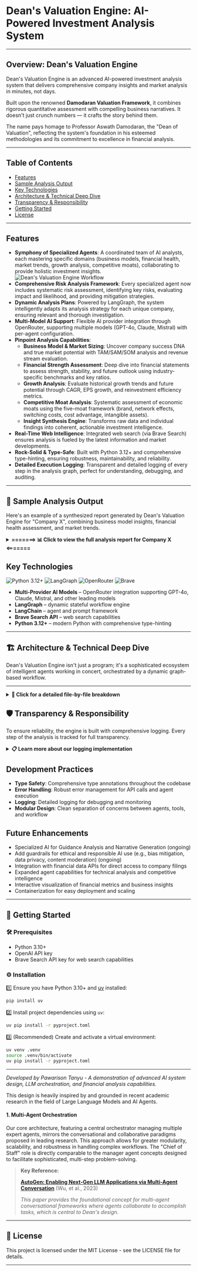 # Dean's Valuation Engine: AI-Powered Investment Analysis System
---

## Overview: Dean's Valuation Engine

Dean's Valuation Engine is an advanced AI-powered investment analysis system that delivers comprehensive company insights and market analysis in minutes, not days.

Built upon the renowned **Damodaran Valuation Framework**, it combines rigorous quantitative assessment with compelling business narratives. It doesn't just crunch numbers — it crafts the story behind them.

The name pays homage to Professor Aswath Damodaran, the "Dean of Valuation", reflecting the system's foundation in his esteemed methodologies and its commitment to excellence in financial analysis.

---

## Table of Contents

- [Features](#features)
- [Sample Analysis Output](#sample-analysis-output)
- [Key Technologies](#key-technologies)
- [Architecture & Technical Deep Dive](#architecture--technical-deep-dive)
- [Transparency & Responsibility](#transparency--responsibility)
- [Getting Started](#getting-started)
- [License](#license)

---

<a id="features"></a>
## Features
- **Symphony of Specialized Agents**: A coordinated team of AI analysts, each mastering specific domains (business models, financial health, market trends, growth analysis, competitive moats), collaborating to provide holistic investment insights.
![Dean's Valuation Engine Workflow](asset/agent_flow_update.png)
- **Comprehensive Risk Analysis Framework**: Every specialized agent now includes systematic risk assessment, identifying key risks, evaluating impact and likelihood, and providing mitigation strategies.
- **Dynamic Analysis Plans**: Powered by LangGraph, the system intelligently adapts its analysis strategy for each unique company, ensuring relevant and thorough investigation.
- **Multi-Model AI Support**: Flexible AI provider integration through OpenRouter, supporting multiple models (GPT-4o, Claude, Mistral) with per-agent configuration.
- **Pinpoint Analysis Capabilities**:
    - **Business Model & Market Sizing**: Uncover company success DNA and true market potential with TAM/SAM/SOM analysis and revenue stream evaluation.
    - **Financial Strength Assessment**: Deep dive into financial statements to assess strength, stability, and future outlook using industry-specific benchmarks and key ratios.
    - **Growth Analysis**: Evaluate historical growth trends and future potential through CAGR, EPS growth, and reinvestment efficiency metrics.
    - **Competitive Moat Analysis**: Systematic assessment of economic moats using the five-moat framework (brand, network effects, switching costs, cost advantage, intangible assets).
    - **Insight Synthesis Engine**: Transforms raw data and individual findings into coherent, actionable investment intelligence.
- **Real-Time Web Intelligence**: Integrated web search (via Brave Search) ensures analysis is fueled by the latest information and market developments.
- **Rock-Solid & Type-Safe**: Built with Python 3.12+ and comprehensive type-hinting, ensuring robustness, maintainability, and reliability.
- **Detailed Execution Logging**: Transparent and detailed logging of every step in the analysis graph, perfect for understanding, debugging, and auditing.


---

<a id="sample-analysis-output"></a>
## 📝 Sample Analysis Output

Here's an example of a synthesized report generated by Dean's Valuation Engine for "Company X", combining business model insights, financial health assessment, and market trends.

<details>
<summary><strong>=======> 📊 Click to view the full analysis report for Company X <=======</strong></summary>

**query:** "analyze moat comparison of Uber and Lyft"

**report:** 
## Comprehensive Analysis of the Economic Moats of Uber and Lyft

### Identifying the Source of Competitive Advantage (Moat)

#### Uber
- **Brand Power:** Uber is a globally recognized brand, operating in over 70 countries with a significant presence in the ride-sharing and food delivery markets. Its brand recognition allows it to maintain a strong market position, especially in the U.S. where it holds a 72% market share in ride-sharing. However, the brand's ability to command premium pricing is limited due to intense competition from companies like Lyft and regional players such as Bolt and DiDi (Morningstar).
- **Network Effect:** Uber benefits significantly from network effects. As more drivers join the platform, it becomes more attractive to riders due to reduced wait times and increased availability. This two-sided network effect is a critical component of Uber's competitive advantage, making it difficult for new entrants to compete without a substantial initial user base (Morningstar).
- **High Switching Costs:** Switching costs for consumers are relatively low, as users can easily switch between Uber and its competitors like Lyft. However, for drivers, the switching cost is slightly higher due to the time and effort required to meet the requirements of different platforms. Nonetheless, this does not constitute a strong moat (Morningstar).
- **Cost Advantage:** Uber does not have a significant cost advantage over its competitors. The ride-sharing industry is characterized by thin margins and high operational costs. Uber's focus on expanding its services and investing in autonomous vehicles may provide future cost efficiencies, but currently, it does not operate at a structurally lower cost than its rivals (Morningstar).
- **Intangible Assets:** Uber holds some proprietary technology and data analytics capabilities that enhance its operational efficiency and user experience. However, these are not unique enough to create a substantial barrier for competitors (Morningstar).

#### Lyft
- **Brand Power:** Lyft has cultivated a strong brand identity centered around community and inclusivity, distinguishing itself from competitors like Uber. This brand positioning has helped Lyft attract a loyal customer base, particularly those who value a friendly and approachable service. However, the brand power is not as strong as Uber's, which dominates the market with a larger share and more extensive service offerings (Morningstar).
- **Network Effect:** Lyft benefits from a network effect, as the value of its ride-sharing platform increases with more users and drivers. This effect is crucial in the ride-sharing industry, where a larger network can lead to shorter wait times and more competitive pricing. However, Uber's larger network presents a significant challenge, limiting Lyft's ability to leverage this effect fully (Morningstar).
- **High Switching Costs:** Switching costs in the ride-sharing industry are relatively low, as customers can easily switch between platforms like Lyft and Uber. While Lyft offers some unique features and a strong community focus, these are not substantial enough to create high switching costs for most users (Morningstar).
- **Cost Advantage:** Lyft does not have a significant cost advantage over its competitors. The company faces similar operational costs and pricing pressures as Uber, which can cross-subsidize its services with other business segments like Uber Eats. This lack of cost advantage limits Lyft's ability to compete on price (Morningstar).
- **Intangible Assets:** Lyft holds some intangible assets, such as proprietary algorithms and mapping data, which contribute to its service efficiency and reliability. However, these assets are not unique enough to create a substantial moat, as competitors have similar technological capabilities (Morningstar).

### Market Share and Competitive Positioning

#### Uber
- **Market Share Analysis:** Uber is a dominant player in the U.S. ride-sharing market with a 72% market share. Globally, it holds a 25% share in the ride-hailing and taxi market. Over the past few years, Uber has maintained its leadership position, although growth has been challenged by regional competitors (Morningstar).
- **Profitability of Market Leadership:** Uber's market share growth has been accompanied by improving profitability. In Q1 2025, Uber reported a revenue of $11.53 billion with an operating income of $1.2 billion, indicating strong operational performance. However, the ride-sharing segment's profitability remains pressured by competitive pricing and high operational costs (Morningstar).

#### Lyft
- **Market Share Analysis:** Lyft holds approximately 24-32% of the U.S. ride-sharing market, making it a significant player but not the market leader. Uber maintains a dominant position with a larger market share. Lyft's market share has remained relatively stable over the past few years, with slight fluctuations (Morningstar).
- **Profitability of Market Leadership:** Lyft's profitability remains a challenge, as the company continues to face pricing pressures and high operational costs. While Lyft has achieved revenue growth, its margins are not as strong as Uber's, which benefits from economies of scale and diversified revenue streams. Lyft's market share growth has not been accompanied by significant margin improvements, indicating a competitive environment where profitability is fragile (Morningstar).

### Industry Structure and Competitive Landscape

- **Industry Type:** The ride-sharing industry is characterized by a "winner-takes-most" structure, where a few dominant players capture the majority of the market share and profits. Uber and Lyft are the primary competitors, with Uber holding a more substantial lead (Morningstar).
- **Market Concentration and Competition:** The market is highly concentrated, with Uber and Lyft being the main players. This concentration creates intense competition, particularly in pricing and service differentiation. New entrants face significant challenges in gaining market share due to the established networks of these companies (Morningstar).
- **Barriers to Entry:** Barriers to entry in the ride-sharing industry include the need for a large network of drivers and users, significant capital investment, and regulatory compliance. While these barriers protect existing players like Lyft, they are not insurmountable, especially for well-funded new entrants (Morningstar).

### Overall Moat Assessment and Outlook

- **Moat Verdict:** Both Uber and Lyft possess a narrow economic moat primarily due to network effects. Uber's larger scale and global presence give it a stronger market position compared to Lyft. However, both companies face challenges in translating their moats into sustainable profitability (Morningstar).
- **Moat Source Identification:** Network Effect is the primary moat for both companies (Morningstar).
- **Synthesis of Moat and Market Position:** Uber's network effects and brand recognition support its market leadership in the ride-sharing industry. These structural advantages contribute to its significant market share and improving profitability, although the competitive environment remains challenging. Lyft's structural advantages are limited, and its market position is vulnerable to competitive pressures (Morningstar).
- **Long-Term Profitability Outlook:** The long-term profitability of both companies depends on their ability to leverage network effects while managing operational costs and regulatory challenges. Uber's larger scale provides a better outlook for durable profitability compared to Lyft (Morningstar).

### Risk Analysis

- **Competitive and Industry Risks:** Both companies face risks from disruptive technologies (e.g., autonomous vehicles), regulatory shifts, and aggressive new entrants (Morningstar).
- **Likelihood and Impact of Moat Deterioration:** The likelihood of moat deterioration is moderate, with potential impacts including reduced market share and profitability (Morningstar).
- **Analyst Commentary:** To defend their competitive advantage, both Uber and Lyft should focus on enhancing customer loyalty, expanding service offerings, and navigating regulatory landscapes effectively (Morningstar).

### Summary

- **Uber and Lyft both possess network effects as their primary moat, with Uber having a stronger position due to its larger scale (Morningstar).**
- **Neither company has a significant cost advantage or high switching costs, making their moats relatively narrow (Morningstar).**
- **Uber's larger market share and global presence provide it with a stronger competitive position compared to Lyft (Morningstar).**
- **The ride-sharing industry is characterized by a "winner-takes-most" dynamic, with Uber and Lyft facing moderate barriers to entry (Morningstar).**
- **Both companies face risks from disruptive technologies, regulatory shifts, and new entrants, requiring strategic actions to defend their moats (Morningstar).**

### References

- Morningstar
- Statista
- Forbes
- Investopedia
- LinkedIn
- CNBC
- Brand24
- The Motley Fool
- DriveMond
</details>

<a id="key-technologies"></a>
## Key Technologies

![Python 3.12+](https://img.shields.io/badge/Python-3.12+-blue.svg) ![LangGraph](https://img.shields.io/badge/LangGraph-Framework-blue) ![OpenRouter](https://img.shields.io/badge/OpenRouter-Multi--Model-blue) ![Brave](https://img.shields.io/badge/Brave-Search-blue)

- **Multi-Provider AI Models** – OpenRouter integration supporting GPT-4o, Claude, Mistral, and other leading models
- **LangGraph** – dynamic stateful workflow engine
- **LangChain** – agent and prompt framework
- **Brave Search API** – web search capabilities
- **Python 3.12+** – modern Python with comprehensive type-hinting

---

<a id="architecture--technical-deep-dive"></a>
## 🏗️ Architecture & Technical Deep Dive

Dean's Valuation Engine isn't just a program; it's a sophisticated ecosystem of intelligent agents working in concert, orchestrated by a dynamic graph-based workflow.

---

<details>
<summary><strong>🔬 Click for a detailed file-by-file breakdown</strong></summary>

Here's a glimpse into its inner workings:

```
dean_valuation_engine/
├── src/
│   ├── agents/                 # 🧠 The Brains: Specialized AI Agents
│   │   ├── planner_agent.py    # 🗺️ The Master Orchestrator
│   │   ├── specialize_agent/   # 🕵️‍♂️ Domain Experts
│   │   ├── other_agent/        # 🧩 Utility Agents
│   │   ├── registry.py         # 📚 Agent Directory
│   │   └── constant.py         # ⚙️ Agent Config
│   ├── graph_nodes/            # 🔗 The Workflow Engine
│   │   ├── graph_builder.py    # 🏗️ The Architect
│   │   ├── graph_state.py      # 💾 Shared Memory
│   │   └── nodes/              # 🧩 Action Blocks
│   ├── tools/                  # 🛠️ The Toolkit
│   │   ├── search_tools.py     # 🌐 Web Intelligence
│   │   └── web_loader_tools.py # 📄 Content Fetchers
│   ├── utils/                  # 🔧 Utility Belt
│   │   ├── config_manager.py   # 🔑 Secrets & Settings
│   │   ├── graph_logger.py     # 📊 Execution Insights
│   │   └── logger.py           # 📝 General Scribe
├── pyproject.toml              # 📦 Dependencies
├── main.py                     # 🚀 Entry Point
└── README.md                   # 🕮 You are here!
```

---

### Core Principles

1️⃣ **Agent Specialization**  
At the heart of Dean's are highly specialized agents. The `PlannerAgent` acts as the conductor, interpreting user requests and devising a strategic plan. It then delegates tasks to `SpecializeAgent`s, such as:
- **BusinessModelAnalyst:** Dissects business models, revenue streams, and market positioning.
- **FinancialStrengthAnalyst:** Scrutinizes financial health, ratios, and stability.

2️⃣ **Dynamic Workflow Orchestration (LangGraph)**  
Forget static scripts! Dean's uses `LangGraph` to build and execute dynamic workflows.
- The `GraphBuilder` constructs a stateful graph where each `Node` represents a specific action (e.g., run an agent, search the web, process data).
- `GraphState` ensures information flows smoothly between nodes, allowing for complex, multi-step reasoning.
- This graph-based approach allows for conditional logic, retries, and parallel execution, making the analysis robust and adaptable.

3️⃣ **Data-Driven Insights (Tools)**  
Agents are empowered by a suite of `Tools`:
- `SearchTools` (leveraging Brave Search API) provide access to real-time web data, ensuring analyses are current and comprehensive.
- `WebLoaderTools` fetch and prepare online content for agent consumption.

4️⃣ **Robust Foundation (Utils & Guardrails)**  
- `ConfigManager` securely handles sensitive information like API keys.
- Comprehensive logging (`GraphLogger`, `Logger`) provides transparency and aids in debugging.
- The `Guardrails` system aims to ensure ethical, unbiased, and responsible AI outputs.

> This architecture allows Dean's to tackle complex analytical challenges with a level of depth and dynamism previously unattainable. It's not just about processing data; it's about generating genuine understanding.

---

## 🔬 Technical Deep Dive: How the Magic Happens 🛠️

Dean's's power stems from a carefully crafted architecture, blending specialized AI agents with a dynamic workflow engine. (Refer to the [System Architecture](#system-architecture) diagram for a visual map!)

![System Architecture](asset/graph.png)

### The Agentic Powerhouse

The core of Dean's is its multi-agent system, primarily managed within the `src/agents/` directory:
- **`PlannerAgent` (The Conductor)**: This crucial agent, located in `planner_agent.py`, receives the user's request. It then formulates a strategic plan, deciding which specialized agents are needed and in what order they should run. Think of it as the project manager for the AI team.
- **`SpecializeAgent`s (The Experts)**: Housed in `src/agents/specialize_agent/`, these are the domain gurus. Examples include:
    - *BusinessModelAnalyst*: Focuses on understanding a company's operational strategy, revenue generation, and market positioning.
    - *FinancialStrengthAnalyst*: Dives into financial statements, calculating key ratios and assessing overall fiscal health.
    Each agent leverages LangChain for its core logic, equipped with custom-engineered prompts tailored for its specific analytical tasks. The `agents/registry.py` helps in managing and accessing these specialized agents.

### Dynamic Workflow Orchestration with LangGraph

Static, predefined workflows are too limiting for complex analysis. That's where LangGraph, managed in `src/graph_nodes/`, shines:
- **`GraphBuilder` (`graph_builder.py`)**: This module is responsible for constructing the actual execution graph. Based on the `PlannerAgent`'s strategy, it dynamically assembles a series of `Nodes` (from `src/graph_nodes/nodes/`).
- **`GraphState` (`graph_state.py`)**: This defines the shared "memory" or state that is passed between nodes in the graph. It allows information, partial results, and context to flow seamlessly through the analysis pipeline.
- **Nodes**: Each node in the graph represents a specific task – invoking an agent, calling a tool (like web search), processing data, or making a decision. This modularity allows for incredible flexibility and the ability to create sophisticated, multi-step reasoning chains.

### Empowering Tools & Utilities

- **Real-Time Data Acquisition (`src/tools/`)**:
    - `search_tools.py`: Integrates with Brave Search API, providing agents with the ability to perform real-time web searches for the most up-to-date information.
    - `web_loader_tools.py`: Fetches and preprocesses content from URLs, making it ready for agent analysis.
- **Robust Foundation (`src/utils/`)**:
    - `config_manager.py`: Securely manages API keys (OpenAI, Brave) and other configurations.
    - `logger.py` & `graph_logger.py`: Provide comprehensive logging. `graph_logger.py` is particularly vital, offering detailed insights into the execution of each node and the overall state of the LangGraph workflow, which is invaluable for debugging and understanding the system's behavior (this logs to `graph_execution_details.log`).

### Key Technologies Fueling the Robot

- **🧠 OpenAI (GPT models)**: The powerhouse behind the agents' reasoning, understanding, and generation capabilities.
- **🔗 LangChain**: The foundational framework for building agents, managing prompts, and structuring interactions with LLMs.
- **📈 LangGraph**: The engine for orchestrating the complex, stateful, multi-agent workflows.
- **🔒 Python 3.10+ with Full Type Hinting**: Ensures code clarity, robustness, and easier maintenance.
- **🛡️ spaCy**: Utilized for NLP tasks, potentially within the `guardrails` system for content analysis or PII detection.


---

</details>

<a id="transparency--responsibility"></a>
## 🛡️ Transparency & Responsibility

To ensure reliability, the engine is built with comprehensive logging. Every step of the analysis is tracked for full transparency.

<details>
<summary><strong>📋 Learn more about our logging implementation</strong></summary>

Understanding what the Dean's is doing and ensuring it operates responsibly are paramount.

---

### 📋 Comprehensive Logging

- **General System Logs (`src/utils/logger.py`)**: Captures broad operational information, errors, and system events.
- **Detailed Graph Execution Logs (`src/utils/graph_logger.py`)**: This is where the magic of the workflow becomes transparent! This module provides meticulous JSON Lines logs (`graph_execution_details.log`) for each graph run. It records:
    - A unique `run_id` for each analysis.
    - The state *before* and *after* each node in the LangGraph executes.
    - The outputs or errors generated by each node.
    - Graph start and end times.
    This granular logging is indispensable for debugging, performance analysis, and auditing the decision-making process of the AI.


</details>

## Development Practices

- **Type Safety**: Comprehensive type annotations throughout the codebase
- **Error Handling**: Robust error management for API calls and agent execution
- **Logging**: Detailed logging for debugging and monitoring
- **Modular Design**: Clean separation of concerns between agents, tools, and workflow

## Future Enhancements
- Specialized AI for Guidance Analysis and Narrative Generation (ongoing)
- Add guardrails for ethical and responsible AI use (e.g., bias mitigation, data privacy, content moderation) (ongoing)
- Integration with financial data APIs for direct access to company filings
- Expanded agent capabilities for technical analysis and competitive intelligence
- Interactive visualization of financial metrics and business insights
- Containerization for easy deployment and scaling


---

<a id="getting-started"></a>
## 🚀 Getting Started

### 🛠️ Prerequisites

- Python 3.10+
- OpenAI API key
- Brave Search API key for web search capabilities

### ⚙️ Installation

1️⃣ Ensure you have Python 3.10+ and [uv](https://github.com/astral-sh/uv) installed:
   ```bash
   pip install uv
   ```

2️⃣ Install project dependencies using `uv`:
   ```bash
   uv pip install -r pyproject.toml
   ```

3️⃣ (Recommended) Create and activate a virtual environment:
   ```bash
   uv venv .venv
   source .venv/bin/activate
   uv pip install -r pyproject.toml
   ```


---

*Developed by Pawarison Tanyu - A demonstration of advanced AI system design, LLM orchestration, and financial analysis capabilities.*

This design is heavily inspired by and grounded in recent academic research in the field of Large Language Models and AI Agents.

#### 1. Multi-Agent Orchestration

Our core architecture, featuring a central orchestrator managing multiple expert agents, mirrors the conversational and collaborative paradigms proposed in leading research. This approach allows for greater modularity, scalability, and robustness in handling complex workflows. The "Chief of Staff" role is directly comparable to the manager agent concepts designed to facilitate sophisticated, multi-step problem-solving.

> **Key Reference:**
>
> [**AutoGen: Enabling Next-Gen LLM Applications via Multi-Agent Conversation**](https://arxiv.org/abs/2308.08155) (Wu, et al., 2023)
>
> *This paper provides the foundational concept for multi-agent conversational frameworks where agents collaborate to accomplish tasks, which is central to Dean's design.*

---

<a id="license"></a>
## 📄 License

This project is licensed under the MIT License - see the LICENSE file for details.

---